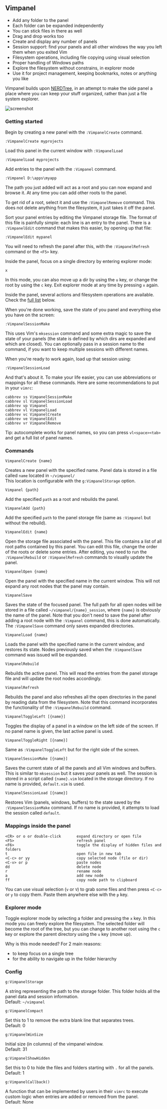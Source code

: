 ## Vimpanel

* Add any folder to the panel
* Each folder can be expanded independently
* You can stick files in there as well
* Drag and drop works too
* Create and display any number of panels
* Session support: find your panels and all other windows the way you left them when you exited Vim
* Filesystem operations, including file copying using visual selection
* Proper handling of Windows paths
* Explore the filesystem without constrains, in explorer mode
* Use it for project management, keeping bookmarks, notes or anything you like

Vimpanel builds upon [NERDTree](https://github.com/scrooloose/nerdtree), in an attempt to make the side panel
a place where you can keep your stuff organized, rather than just a file system explorer.

![screenshot](http://i.imgur.com/e6dIvrX.png)

### Getting started

Begin by creating a new panel with the `:VimpanelCreate` command.

    :VimpanelCreate myprojects
  
Load this panel in the current window with `:VimpanelLoad`

    :VimpanelLoad myprojects
  
Add entries to the panel with the `:Vimpanel` command.

    :Vimpanel D:\apps\myapp
  
The path you just added will act as a root and you can now expand and browse it. At any time you can add 
other roots to the panel.

To get rid of a root, select it and use the `:VimpanelRemove` command. This does not delete anything from
the filesystem, it just takes it off the panel.

Sort your panel entries by editing the Vimpanel storage file. The format of this file is painfully simple:
each line is an entry to the panel. There is a `:VimpanelEdit` command that makes this easier, by opening up 
that file:

    :VimpanelEdit mypanel
    
You will need to refresh the panel after this, with the `:VimpanelRefresh` command or the `<F5>` key. 
  
Inside the panel, focus on a single directory by entering explorer mode:

    x
    
In this mode, you can also move up a dir by using the `u` key, or change the root by using the `c` key.
Exit explorer mode at any time by pressing `x` again.

Inside the panel, several actions and filesystem operations are available.
Check the [full list](https://github.com/mihaifm/vimpanel#mappings-inside-the-panel) below.

When you're done working, save the state of you panel and everything else you have on the screen:

    :VimpanelSessionMake
    
This uses Vim's `mksession` command and some extra magic to save the state of your panels (the state 
is defined by which dirs are expanded and which are closed). You can optionally pass in a session name
to the command, if you want to keep multiple sessions with different names.

When you're ready to work again, load up that session using:

    :VimpanelSessionLoad
    
And that's about it. To make your life easier, you can use abbreviations or mappings for all these commands.
Here are some recommendations to put in your `vimrc`:

    cabbrev ss VimpanelSessionMake
    cabbrev sl VimpanelSessionLoad
    cabbrev vp Vimpanel
    cabbrev vl VimpanelLoad
    cabbrev vc VimpanelCreate
    cabbrev ve VimpanelEdit
    cabbrev vr VimpanelRemove
    
Tip: autocomplete works for panel names, so you can press `vl<space><tab>` and get a full list of panel names.

### Commands

    VimpanelCreate {name}

Creates a new panel with the specified name. Panel data is stored in a file called `name` located in `~/vimpanel/`    
This location is configurable with the `g:VimpanelStorage` option.

    Vimpanel {path}
    
Add the specified `path` as a root and rebuilds the panel.

    VimpanelAdd {path}

Add the specified `path` to the panel storage file (same as `:Vimpanel` but without the rebuild).

    VimpanelEdit {name}
    
Open the storage file associated with the panel. This file contains a list of all root paths contained by this panel.
You can edit this file, change the order of the roots or delete some entries. After editing, you need to run the
`:VimpanelRebuild` or `:VimpanelRefresh` commands to visually update the panel.

    VimpanelOpen {name}
    
Open the panel with the specified name in the current window. This will not expand any root nodes that the panel
may contain.

    VimpanelSave
    
Saves the state of the focused panel. The full path for all open nodes will be stored in a file called
`~/vimpanel/{name}_session`, where `{name}` is obviously the name of the panel. Note that you don't need to
save the panel after adding a root node with the `:Vimpanel` command, this is done automatically. 
The `:VimpanelSave` command only saves expanded directories.
    
    VimpanelLoad {name}
    
Loads the panel with the specified name in the current window, and restores its state. Nodes previously 
saved when the `:VimpanelSave` command was issued will be expanded.

    VimpanelRebuild
    
Rebuilds the active panel. This will read the entries from the panel storage file and will update the root
nodes accordingly.

    VimpanelRefresh
    
Rebuilds the panel and also refreshes all the open directories in the panel by reading data from the filesystem. 
Note that this command incorporates the functionality of the `:VimpanelRebuild` command.

    VimpanelToggleLeft [{name}]

Toggles the display of a panel in a window on the left side of the screen. If no panel name is given, the last
active panel is used.

    VimpanelToggleRight [{name}]

Same as `:VimpanelToggleLeft` but for the right side of the screen.

    VimpanelSessionMake [{name}]
    
Saves the current state of all the panels and all Vim windows and buffers. This is similar to `mksession` but it 
saves your panels as well. The session is stored in a script called `{name}.vim` located in the storage 
directory. If no name is provided, `default.vim` is used.

    VimpanelSessionLoad [{name}]
    
Restores Vim (panels, windows, buffers) to the state saved by the `:VimpanelSessionMake` command. If no name
is provided, it attempts to load the session called `default`.

### Mappings inside the panel

    <CR> or o or double-click       expand directory or open file
    <F5>                            refresh panel
    <F6>                            toggle the display of hidden files and folders
    t                               open file in new tab
    <C-c> or yy                     copy selected node (file or dir)
    <C-v> or p                      paste nodes
    dd                              delete node
    r                               rename node
    a                               add new node
    ff                              copy node path to clipboard
    
You can use visual selection (`v` or `V`) to grab some files and then press `<C-c>` or `y` to copy them. 
Paste them anywhere else with the `p` key.

### Explorer mode

Toggle explorer mode by selecting a folder and pressing the `x` key. In this mode you can freely explore the filesystem. 
The selected folder will become the root of the tree, but you can change to another root using the `c` key or explore the
parent directory using the `u` key (move up).

Why is this mode needed? For 2 main reasons:

* to keep focus on a single tree
* for the ability to navigate up in the folder hierarchy

### Config

    g:VimpanelStorage

A string representing the path to the storage folder. This folder holds all the panel data and session information.   
Default: `~/vimpanel`

    g:VimpanelCompact 

Set this to 1 to remove the extra blank line that separates trees.   
Default: 0

    g:VimpanelWinSize

Initial size (in columns) of the vimpanel window.    
Default: 31

    g:VimpanelShowHidden

Set this to 0 to hide the files and folders starting with `.` for all the panels.    
Default: 1

    g:VimpanelCallback()

A function that can be implemented by users in their `vimrc` to execute custom logic
when entries are added or removed from the panel.    
Default: None
